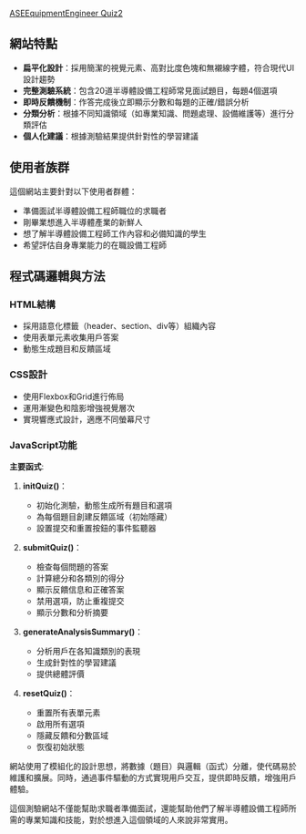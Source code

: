 <a href="https://alfo0924.github.io/ASEEquipmentEngineerQuiz2/">ASEEquipmentEngineer Quiz2</a>
## 網站特點

- **扁平化設計**：採用簡潔的視覺元素、高對比度色塊和無襯線字體，符合現代UI設計趨勢
- **完整測驗系統**：包含20道半導體設備工程師常見面試題目，每題4個選項
- **即時反饋機制**：作答完成後立即顯示分數和每題的正確/錯誤分析
- **分類分析**：根據不同知識領域（如專業知識、問題處理、設備維護等）進行分類評估
- **個人化建議**：根據測驗結果提供針對性的學習建議

## 使用者族群

這個網站主要針對以下使用者群體：
- 準備面試半導體設備工程師職位的求職者
- 剛畢業想進入半導體產業的新鮮人
- 想了解半導體設備工程師工作內容和必備知識的學生
- 希望評估自身專業能力的在職設備工程師

## 程式碼邏輯與方法

### HTML結構
- 採用語意化標籤（header、section、div等）組織內容
- 使用表單元素收集用戶答案
- 動態生成題目和反饋區域

### CSS設計
- 使用Flexbox和Grid進行佈局
- 運用漸變色和陰影增強視覺層次
- 實現響應式設計，適應不同螢幕尺寸

### JavaScript功能

**主要函式**:

1. **initQuiz()**：
    - 初始化測驗，動態生成所有題目和選項
    - 為每個題目創建反饋區域（初始隱藏）
    - 設置提交和重置按鈕的事件監聽器

2. **submitQuiz()**：
    - 檢查每個問題的答案
    - 計算總分和各類別的得分
    - 顯示反饋信息和正確答案
    - 禁用選項，防止重複提交
    - 顯示分數和分析摘要

3. **generateAnalysisSummary()**：
    - 分析用戶在各知識類別的表現
    - 生成針對性的學習建議
    - 提供總體評價

4. **resetQuiz()**：
    - 重置所有表單元素
    - 啟用所有選項
    - 隱藏反饋和分數區域
    - 恢復初始狀態

網站使用了模組化的設計思想，將數據（題目）與邏輯（函式）分離，使代碼易於維護和擴展。同時，通過事件驅動的方式實現用戶交互，提供即時反饋，增強用戶體驗。

這個測驗網站不僅能幫助求職者準備面試，還能幫助他們了解半導體設備工程師所需的專業知識和技能，對於想進入這個領域的人來說非常實用。

